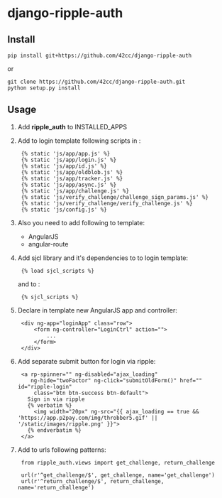 django-ripple-auth
==================

Install
-------

    pip install git+https://github.com/42cc/django-ripple-auth
or

    git clone https://github.com/42cc/django-ripple-auth.git
    python setup.py install

Usage
-----

1. Add **ripple_auth** to INSTALLED_APPS
2. Add to login template following scripts in <head>:
    

        {% static 'js/app/app.js' %}
        {% static 'js/app/login.js' %}
        {% static 'js/app/id.js' %}
        {% static 'js/app/oldblob.js' %}
        {% static 'js/app/tracker.js' %}
        {% static 'js/app/async.js' %}
        {% static 'js/app/challenge.js' %}
        {% static 'js/verify_challenge/challenge_sign_params.js' %}
        {% static 'js/verify_challenge/verify_challenge.js' %}
        {% static 'js/config.js' %}
    
    
3. Also you need to add following to template:
    * AngularJS
    * angular-route
    
    
4. Add sjcl library and it's dependencies to to login template:


        {% load sjcl_scripts %}
    
    and to <head>:

        {% sjcl_scripts %}

5. Declare in template new AngularJS app and controller:


        <div ng-app="loginApp" class="row">
            <form ng-controller="LoginCtrl" action="">
                ...
            </form>
        </div>

6. Add separate submit button for login via ripple:


        <a rp-spinner="" ng-disabled="ajax_loading"
           ng-hide="twoFactor" ng-click="submitOldForm()" href="" id="ripple-login"
            class="btn btn-success btn-default">
          Sign in via ripple
          {% verbatim %}
            <img width="20px" ng-src="{{ ajax_loading == true && 'https://app.p2pay.com/img/throbber5.gif' || '/static/images/ripple.png' }}">
          {% endverbatim %}
        </a>

7. Add to urls following patterns:


        from ripple_auth.views import get_challenge, return_challenge

        url(r'^get_challenge/$', get_challenge, name='get_challenge')
        url(r'^return_challenge/$', return_challenge, name='return_challenge')
